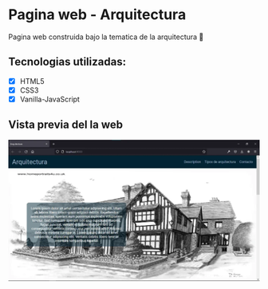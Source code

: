 # Pagina web - Arquitectura

Pagina web construida bajo la tematica de la arquitectura :bricks:

## Tecnologias utilizadas:

- [x] HTML5
- [x] CSS3
- [x] Vanilla-JavaScript

## Vista previa del la web

![Vista Previa](./img/vista-previa.png "Vista previa")
